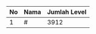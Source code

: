 | No | Nama            | Jumlah Level |
|----|-----------------|--------------|
| 1  | #    |    3912        |
